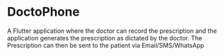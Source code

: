 # DoctoPhone

A Flutter application where the doctor can record the prescription and the application generates the prescription as dictated by the doctor.
The Prescription can then be sent to the patient via Email/SMS/WhatsApp

